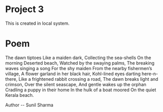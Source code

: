 # Project 3
This is created in local system.
# Poem
The dawn tiptoes
Like a maiden dark,
Collecting the sea-shells
On the morning
Deserted beach,
Watched by the swaying palms,
The breaking waves singing a song
For the shy maiden
From the nearby fishermen’s village,
A flower garland in her black hair,
Kohl-lined eyes darting here-n-there,
Like a frightened rabbit crossing a road,
The dawn breaks light and crimson,
Over the silent seascape,
And gentle wakes up the orphan
Cradling a puppy in their home
In the hulk of a boat moored
On the quiet Kerala beach.

Author -- Sunil Sharma